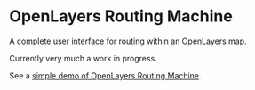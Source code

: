 # OpenLayers Routing Machine

A complete user interface for routing within an OpenLayers map.

Currently very much a work in progress.

See a [simple demo of OpenLayers Routing Machine](http://www.liedman.net/openlayers-routing-machine/).
